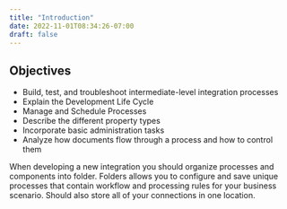```yaml
---
title: "Introduction"
date: 2022-11-01T08:34:26-07:00
draft: false
---
```

## Objectives
* Build, test, and troubleshoot intermediate-level integration processes
* Explain the Development Life Cycle
* Manage and Schedule Processes
* Describe the different property types
* Incorporate basic administration tasks
* Analyze how documents flow through a process and how to control them

When developing a new integration you should organize processes and components into folder.  Folders allows you to configure and save unique processes that contain workflow and processing rules for your business scenario.  Should also store all of your connections in one location.  

